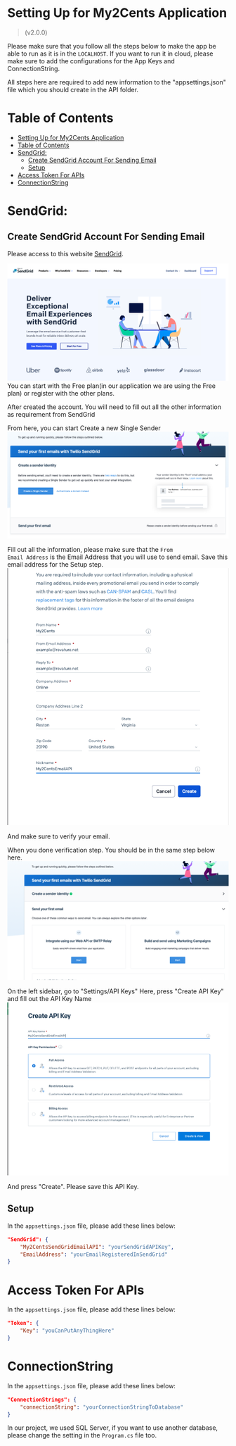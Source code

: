 # Setting Up for My2Cents Application
> (v2.0.0)

Please make sure that you follow all the steps below to make the app be able to run as it is in the <code>LOCALHOST</code>. If you want to run it in cloud, please make sure to add the configurations for the App Keys and ConnectionString. 

All steps here are required to add new information to the "appsettings.json" file which you should create in the API folder.

# Table of Contents
- [Setting Up for My2Cents Application](#setting-up-for-my2cents-application)
- [Table of Contents](#table-of-contents)
- [SendGrid:](#sendgrid)
  - [Create SendGrid Account For Sending Email](#create-sendgrid-account-for-sending-email)
  - [Setup](#setup)
- [Access Token For APIs](#access-token-for-apis)
- [ConnectionString](#connectionstring)

# SendGrid:
## Create SendGrid Account For Sending Email
Please access to this website [SendGrid](https://sendgrid.com).

![screenshot](./assests/SendGridWelcomePage.png)
You can start with the Free plan(in our application we are using the Free plan) or register with the other plans.

After created the account. You will need to fill out all the other information as requirement from SendGrid

From here, you can start Create a new Single Sender
![screenshot](./assests/CreateSingleSender.png)

Fill out all the information, please make sure that the <code>From Email Address</code> is the Email Address that you will use to send email. Save this email address for the Setup step.
![screenshot](./assests/CreateASender.png)

And make sure to verify your email.

When you done verification step. You should be in the same step below here.
![screenshot](./assests/IntergrateWebAPI.png)

On the left sidebar, go to "Settings/API Keys"
Here, press "Create API Key" and fill out the API Key Name
![screenshot](./assests/CreateAnAPIKey.png)

And press "Create".
Please save this API Key.

## Setup
In the <code>appsettings.json</code> file, please add these lines below:
```json
"SendGrid": {
    "My2CentsSendGridEmailAPI": "yourSendGridAPIKey",
    "EmailAddress": "yourEmailRegisteredInSendGrid"
}
```

# Access Token For APIs
In the <code>appsettings.json</code> file, please add these lines below:
```json
"Token": {
    "Key": "youCanPutAnyThingHere"
}
```

# ConnectionString
In the <code>appsettings.json</code> file, please add these lines below:
```json
"ConnectionStrings": {
    "connectionString": "yourConnectionStringToDatabase"
}
```
In our project, we used SQL Server, if you want to use another database, please change the setting in the <code>Program.cs</code> file too.
